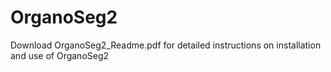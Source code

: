 # OrganoSeg2
Download OrganoSeg2_Readme.pdf for detailed instructions on installation and use of OrganoSeg2
